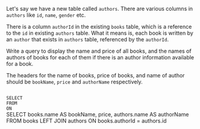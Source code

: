 Let's say we have a new table called `authors`. There are various columns in `authors` like `id`, `name`, `gender` etc.

There is a column `authorId` in the existing `books` table, which is a reference to the `id` in existing `authors` table. What it means is, each book is written by an `author` that exists in `authors` table, referenced by the `authorId`.

Write a query to display the name and price of all books, and the names of authors of books for each of them if there is an author information available for a book.

The headers for the name of books, price of books, and name of author should be `bookName`, `price` and `authorName` respectively.



<codeblock language="sql" dbName="students2-v3.db" type="exercise" focusTableBeforeRun="authors" testMode="fixedInput">
<code>
SELECT 
FROM
ON
</code>

<solution>
SELECT books.name AS bookName,
       price,
       authors.name AS authorName
FROM   books LEFT JOIN authors
ON     books.authorId = authors.id
</solution>
</codeblock>